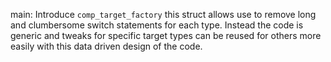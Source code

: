 main: Introduce `comp_target_factory` this struct allows use to remove long and
clumbersome switch statements for each type. Instead the code is generic and
tweaks for specific target types can be reused for others more easily with this
data driven design of the code.
